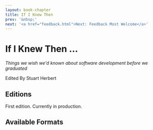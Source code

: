 ```yaml
---
layout: book-chapter
title: If I Knew Then
prev: '&nbsp;'
next: '<a href="feedback.html">Next: Feedback Most Welcome</a>'
---
```


# If I Knew Then ...

_Things we wish we'd known about software development before we graduated_

Edited By Stuart Herbert

## Editions

First edition. Currently in production.

## Available Formats
